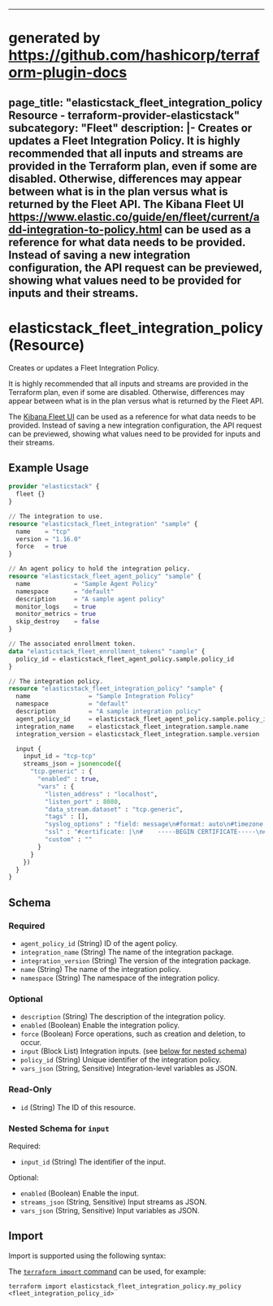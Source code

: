 
---
# generated by https://github.com/hashicorp/terraform-plugin-docs
page_title: "elasticstack_fleet_integration_policy Resource - terraform-provider-elasticstack"
subcategory: "Fleet"
description: |-
  Creates or updates a Fleet Integration Policy.
  It is highly recommended that all inputs and streams are provided in the
  Terraform plan, even if some are disabled. Otherwise, differences may appear
  between what is in the plan versus what is returned by the Fleet API.
  The Kibana Fleet UI https://www.elastic.co/guide/en/fleet/current/add-integration-to-policy.html
  can be used as a reference for what data needs to be provided. Instead of saving
  a new integration configuration, the API request can be previewed, showing what
  values need to be provided for inputs and their streams.
---

# elasticstack_fleet_integration_policy (Resource)

Creates or updates a Fleet Integration Policy.

It is highly recommended that all inputs and streams are provided in the
Terraform plan, even if some are disabled. Otherwise, differences may appear
between what is in the plan versus what is returned by the Fleet API.

The [Kibana Fleet UI](https://www.elastic.co/guide/en/fleet/current/add-integration-to-policy.html)
can be used as a reference for what data needs to be provided. Instead of saving
a new integration configuration, the API request can be previewed, showing what
values need to be provided for inputs and their streams.

## Example Usage

```terraform
provider "elasticstack" {
  fleet {}
}

// The integration to use.
resource "elasticstack_fleet_integration" "sample" {
  name    = "tcp"
  version = "1.16.0"
  force   = true
}

// An agent policy to hold the integration policy.
resource "elasticstack_fleet_agent_policy" "sample" {
  name            = "Sample Agent Policy"
  namespace       = "default"
  description     = "A sample agent policy"
  monitor_logs    = true
  monitor_metrics = true
  skip_destroy    = false
}

// The associated enrollment token.
data "elasticstack_fleet_enrollment_tokens" "sample" {
  policy_id = elasticstack_fleet_agent_policy.sample.policy_id
}

// The integration policy.
resource "elasticstack_fleet_integration_policy" "sample" {
  name                = "Sample Integration Policy"
  namespace           = "default"
  description         = "A sample integration policy"
  agent_policy_id     = elasticstack_fleet_agent_policy.sample.policy_id
  integration_name    = elasticstack_fleet_integration.sample.name
  integration_version = elasticstack_fleet_integration.sample.version

  input {
    input_id = "tcp-tcp"
    streams_json = jsonencode({
      "tcp.generic" : {
        "enabled" : true,
        "vars" : {
          "listen_address" : "localhost",
          "listen_port" : 8080,
          "data_stream.dataset" : "tcp.generic",
          "tags" : [],
          "syslog_options" : "field: message\n#format: auto\n#timezone: Local\n",
          "ssl" : "#certificate: |\n#    -----BEGIN CERTIFICATE-----\n#    ...\n#    -----END CERTIFICATE-----\n#key: |\n#    -----BEGIN PRIVATE KEY-----\n#    ...\n#    -----END PRIVATE KEY-----\n",
          "custom" : ""
        }
      }
    })
  }
}
```

<!-- schema generated by tfplugindocs -->
## Schema

### Required

- `agent_policy_id` (String) ID of the agent policy.
- `integration_name` (String) The name of the integration package.
- `integration_version` (String) The version of the integration package.
- `name` (String) The name of the integration policy.
- `namespace` (String) The namespace of the integration policy.

### Optional

- `description` (String) The description of the integration policy.
- `enabled` (Boolean) Enable the integration policy.
- `force` (Boolean) Force operations, such as creation and deletion, to occur.
- `input` (Block List) Integration inputs. (see [below for nested schema](#nestedblock--input))
- `policy_id` (String) Unique identifier of the integration policy.
- `vars_json` (String, Sensitive) Integration-level variables as JSON.

### Read-Only

- `id` (String) The ID of this resource.

<a id="nestedblock--input"></a>
### Nested Schema for `input`

Required:

- `input_id` (String) The identifier of the input.

Optional:

- `enabled` (Boolean) Enable the input.
- `streams_json` (String, Sensitive) Input streams as JSON.
- `vars_json` (String, Sensitive) Input variables as JSON.

## Import

Import is supported using the following syntax:

The [`terraform import` command](https://developer.hashicorp.com/terraform/cli/commands/import) can be used, for example:

```shell
terraform import elasticstack_fleet_integration_policy.my_policy <fleet_integration_policy_id>
```
